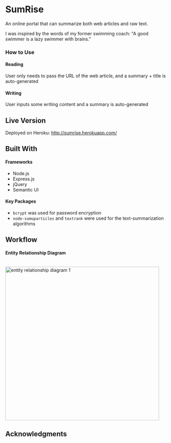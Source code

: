 # SumRise

<p>An online portal that can summarize both web articles and raw text.</p>
<p>I was inspired by the words of my former swimming coach: "A good swimmer is a lazy swimmer with brains."</p>

### How to Use

#### Reading
User only needs to pass the URL of the web article, and a summary + title is auto-generated

#### Writing
User inputs some writing content and a summary is auto-generated

## Live Version

Deployed on Heroku: http://sumrise.herokuapp.com/

## Built With

#### Frameworks
* Node.js
* Express.js
* jQuery
* Semantic UI

#### Key Packages
* ```bcrypt``` was used for password encryption
* ```node-sumuparticles``` and ```textrank``` were used for the text-summarization algorithms

## Workflow

#### Entity Relationship Diagram
&emsp;&emsp;&emsp;&emsp;&emsp;&emsp;&emsp;&emsp;&emsp;&emsp;&emsp;&emsp;<img width="480px;" alt="entity relationship diagram 1" src="https://user-images.githubusercontent.com/22549537/38484169-4030b772-3c08-11e8-9c1f-82926efe1152.png">

## Acknowledgments
